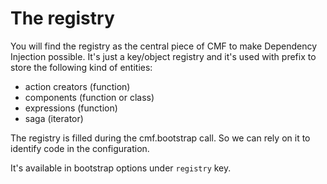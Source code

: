 # The registry

You will find the registry as the central piece of CMF to make Dependency Injection possible.
It's just a key/object registry and it's used with prefix to store the following kind of entities:

* action creators (function)
* components (function or class)
* expressions (function)
* saga (iterator)

The registry is filled during the cmf.bootstrap call. So we can rely on it
to identify code in the configuration.

It's available in bootstrap options under `registry` key.
